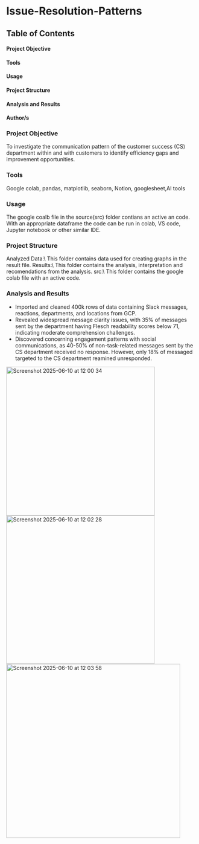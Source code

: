 # Issue-Resolution-Patterns

## Table of Contents

#### Project Objective
#### Tools
#### Usage
#### Project Structure
#### Analysis and Results
#### Author/s 

### Project Objective
To investigate the communication pattern of the customer success (CS) department within and with customers to identify efficiency gaps and improvement opportunities.

### Tools
Google colab, pandas, matplotlib, seaborn, Notion, googlesheet,AI tools

### Usage
The google coalb file in the source(src) folder contians an active an code. With an appropriate dataframe the code can be run in colab, VS code, Jupyter notebook or other similar IDE. 

### Project Structure
Analyzed Data:\ This folder contains data used for creating graphs in the result file. 
Results:\ This folder contains the analysis, interpretation and recomendations from the analysis.
src:\ This folder contains the google colab file with an active code.

### Analysis and Results
* Imported and cleaned 400k rows of data containing Slack messages, reactions, departments, and locations from GCP.
* Revealed widespread message clarity issues, with 35% of messages sent by the department having Flesch readability scores below 71, indicating moderate comprehension challenges.
* Discovered concerning engagement patterns with social communications, as 40-50% of non-task-related messages sent by the CS department received no response. However, only 18% of messaged targeted to the CS department reamined unresponded.

<img width="394" alt="Screenshot 2025-06-10 at 12 00 34" src="https://github.com/user-attachments/assets/818fc880-fabd-408d-9070-3b3dc5d6e41a" />

<img width="393" alt="Screenshot 2025-06-10 at 12 02 28" src="https://github.com/user-attachments/assets/adfa4be1-5453-4638-8118-b2f4b8b70573" />

<img width="461" alt="Screenshot 2025-06-10 at 12 03 58" src="https://github.com/user-attachments/assets/b09ed57b-4b16-4acb-b806-34154c2b08ab" />



















